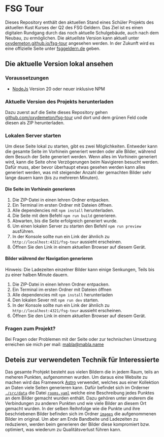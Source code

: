 # FSG Tour
Dieses Repository enthält den aktuellen Stand eines Schüler Projekts des aktuellen Kust Kurses der Q2 des FSG Geldern.
Das Ziel ist es einen digitalen Rundgang durch das noch aktuelle Schulgebäude, auch nach dem Neubau, zu ermöglichen.
Die aktuellste Version kann aktuell unter [oxydemeton.github.io/fsg-tour](https://oxydemeton.github.io/fsg-tour/) angesehen werden. In der Zukunft wird es eine offizielle Seite unter [fsggeldern.de](https://fsggeldern.de/) geben.

## Die aktuelle Version lokal ansehen
### Vo­r­aus­set­zungen
- [NodeJs](https://nodejs.org/de) Version 20 oder neuer inklusive NPM
### Aktuelle Version des Projekts herunterladen
Dazu zuerst auf die Seite dieses Repository gehen [github.com/oxydemeton/fsg-tour](https://github.com/oxydemeton/fsg-tour) und dort und dem grünen Feld code diesen als ZIP herunterladen.
### Lokalen Server starten
Um diese Seite lokal zu starten, gibt es zwei Möglichkeiten. Entweder kann die gesamte Seite im Vorhinein generiert werden oder alle Bilder, während dem Besuch der Seite generiert werden. Wenn alles im Vorhinein generiert wird, kann die Seite ohne Verzögerungen beim Navigieren besucht werden. Dafür muss, aber bevor überhaupt etwas gesehen werden kann alles generiert werden, was mit steigender Anzahl der gemachten Bilder sehr lange dauern kann (bis zu mehreren Minuten).
#### Die Seite im Vorhinein generieren
1. Die ZIP-Datei in einen lehren Ordner entpacken.
2. Ein Terminal im ersten Ordner mit Dateien öffnen.
3. Alle dependencies mit `npm install` herunterladen.
4. Die Seite mit dem Befehl `npm run build` generieren.
5. Abwarten, bis die Seite erfolgreich generiert wurde.
6. Um einen lokalen Server zu starten den Befehl `npm run preview` ausführen.
7. In der Konsole sollte nun ein Link der ähnlich zu `http://localhost:4321/fsg-tour` aussieht erscheinen.
8. Öffnen Sie den Link in einem aktuellen Browser auf diesem Gerät.
#### Bilder während der Navigation generieren
Hinweis: Die Ladezeiten einzelner Bilder kann einige Senkungen, Teils bis zu einer halben Minute dauern.
1. Die ZIP-Datei in einen lehren Ordner entpacken.
2. Ein Terminal im ersten Ordner mit Dateien öffnen
3. Alle dependencies mit `npm install` herunterladen
4. Den lokalen Sever mit `npm run dev` starten.
7. In der Konsole sollte nun ein Link der ähnlich zu `http://localhost:4321/fsg-tour` aussieht erscheinen.
8. Öffnen Sie den Link in einem aktuellen Browser auf diesem Gerät.

### Fragen zum Projekt?
Bei Fragen oder Problemen mit der Seite oder zur technischen Umsetzung erreichen sie mich per mail: mabla@mabla.name


## Deteis zur verwendeten Technik für Interessierte
Das gesamte Prohjekt besteht aus vielen Bildern die in jedem Raum, teils an meheren Punkten, aufgenommen wurden.
Um daraus eine Website zu machen wird das Framework [Astro](https://astro.build) verwendet, welches aus einer Kollektion an Daten viele Seiten generieren kann.
Dafür befindet sich im Orderner [`./src/data`](./src/data) die Datei [`rooms.yaml`](./src/data/rooms.yaml) welche eine Beschreibung jedes Punktes an dem Bilder gemacht wurden enthält. Dazu gehören unter anderem die Verbindungen zu anderen Punkten und wie viele Bilder an diesem Ort gemacht wurden. In der selben Reihnfolge wie die Punkte und ihre beschriebenen Bilder befinden sich im Ordner [`images`](./src/data/images/) die aufgenommenen Bilder im original. Um aber am Ende Bandbeite und Ladezeiten zu reduzieren, werden beim generieren der Bilder diese kompromiert bzw. optimiert, was wiederum zu Qualitätsverlust führen kann.